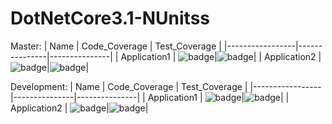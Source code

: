 # DotNetCore3.1-NUnitss

Master:
| Name | Code_Coverage | Test_Coverage |
|-----------------|---------------|---------------|
| Application1 | ![badge](https://img.shields.io/endpoint?url=https://gist.githubusercontent.com/rishilionel/59e7f69414b444b5d49d612d3861ed8c/raw/Application1_code-coverage.json)|![badge](https://img.shields.io/endpoint?url=https://gist.githubusercontent.com/rishilionel/59e7f69414b444b5d49d612d3861ed8c/raw/Application1_test_case.json)|
| Application2 | ![badge](https://img.shields.io/endpoint?url=https://gist.githubusercontent.com/rishilionel/59e7f69414b444b5d49d612d3861ed8c/raw/Application2_code-coverage.json)|![badge](https://img.shields.io/endpoint?url=https://gist.githubusercontent.com/rishilionel/59e7f69414b444b5d49d612d3861ed8c/raw/Application2_test_case.json)|


Development:
| Name | Code_Coverage | Test_Coverage |
|-----------------|---------------|---------------|
| Application1 | ![badge](https://img.shields.io/endpoint?url=https://gist.githubusercontent.com/rishilionel/ac1f36468509d8b3add03ed5ba5976ac/raw/Application1_code-coverage.json)|![badge](https://img.shields.io/endpoint?url=https://gist.githubusercontent.com/rishilionel/ac1f36468509d8b3add03ed5ba5976ac/raw/Application1_test_case.json)|
| Application2 | ![badge](https://img.shields.io/endpoint?url=https://gist.githubusercontent.com/rishilionel/ac1f36468509d8b3add03ed5ba5976ac/raw/Application2_code-coverage.json)|![badge](https://img.shields.io/endpoint?url=https://gist.githubusercontent.com/rishilionel/ac1f36468509d8b3add03ed5ba5976ac/raw/Application2_test_case.json)|
